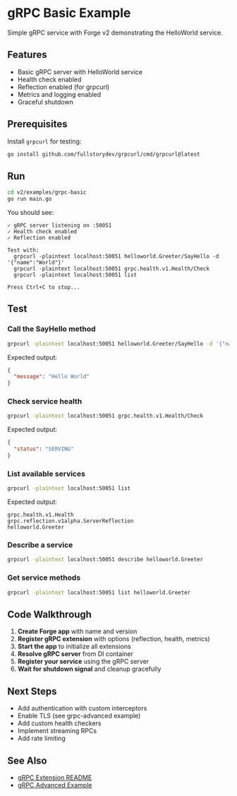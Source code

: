 # gRPC Basic Example

Simple gRPC service with Forge v2 demonstrating the HelloWorld service.

## Features

- Basic gRPC server with HelloWorld service
- Health check enabled
- Reflection enabled (for grpcurl)
- Metrics and logging enabled
- Graceful shutdown

## Prerequisites

Install `grpcurl` for testing:

```bash
go install github.com/fullstorydev/grpcurl/cmd/grpcurl@latest
```

## Run

```bash
cd v2/examples/grpc-basic
go run main.go
```

You should see:

```
✓ gRPC server listening on :50051
✓ Health check enabled
✓ Reflection enabled

Test with:
  grpcurl -plaintext localhost:50051 helloworld.Greeter/SayHello -d '{"name":"World"}'
  grpcurl -plaintext localhost:50051 grpc.health.v1.Health/Check
  grpcurl -plaintext localhost:50051 list

Press Ctrl+C to stop...
```

## Test

### Call the SayHello method

```bash
grpcurl -plaintext localhost:50051 helloworld.Greeter/SayHello -d '{"name":"World"}'
```

Expected output:

```json
{
  "message": "Hello World"
}
```

### Check service health

```bash
grpcurl -plaintext localhost:50051 grpc.health.v1.Health/Check
```

Expected output:

```json
{
  "status": "SERVING"
}
```

### List available services

```bash
grpcurl -plaintext localhost:50051 list
```

Expected output:

```
grpc.health.v1.Health
grpc.reflection.v1alpha.ServerReflection
helloworld.Greeter
```

### Describe a service

```bash
grpcurl -plaintext localhost:50051 describe helloworld.Greeter
```

### Get service methods

```bash
grpcurl -plaintext localhost:50051 list helloworld.Greeter
```

## Code Walkthrough

1. **Create Forge app** with name and version
2. **Register gRPC extension** with options (reflection, health, metrics)
3. **Start the app** to initialize all extensions
4. **Resolve gRPC server** from DI container
5. **Register your service** using the gRPC server
6. **Wait for shutdown signal** and cleanup gracefully

## Next Steps

- Add authentication with custom interceptors
- Enable TLS (see grpc-advanced example)
- Add custom health checkers
- Implement streaming RPCs
- Add rate limiting

## See Also

- [gRPC Extension README](../../extensions/grpc/README.md)
- [gRPC Advanced Example](../grpc-advanced/README.md)




